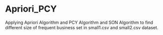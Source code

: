 # Apriori_PCY
Applying Apriori Algorithm and PCY Algorithm and SON Algorithm to find different size of frequent business set in small1.csv and small2.csv dataset.
